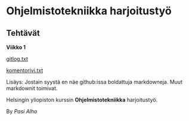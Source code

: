 # Ohjelmistotekniikka harjoitustyö

## Tehtävät

**Viikko 1**

[gitlog.txt](https://github.com/alhopasi/ot-harjoitustyo/blob/master/laskarit/viikko1/gitlog.txt)

[komentorivi.txt](https://github.com/alhopasi/ot-harjoitustyo/blob/master/laskarit/viikko1/komentorivi.txt)

Lisäys: Jostain syystä en näe github:issa boldattuja markdowneja. Muut markdownit toimivat.

Helsingin yliopiston kurssin **Ohjelmistotekniikka** harjoitustyö.

By *Pasi Alho*
